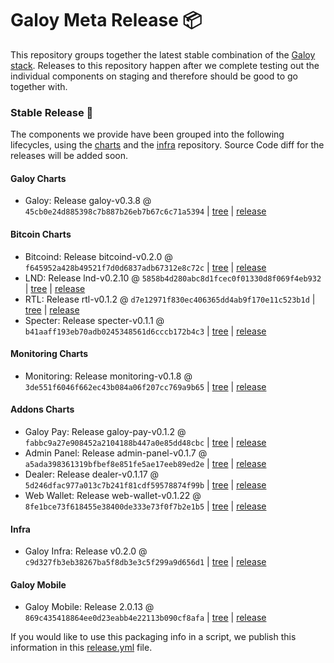 # Galoy Meta Release 📦

This repository groups together the latest stable combination of the [Galoy stack](https://github.com/GaloyMoney/awesome-galoy#tech-components). 
Releases to this repository happen after we complete testing out the individual components on staging and therefore should be good to go together with.

### Stable Release 🎉

The components we provide have been grouped into the following lifecycles, using the [charts](https://github.com/GaloyMoney/charts) and the [infra](https://github.com/GaloyMoney/galoy-infra) repository. 
Source Code diff for the releases will be added soon.

#### Galoy Charts
- Galoy: Release galoy-v0.3.8 @ `45cb0e24d885398c7b887b26eb7b67c6c71a5394` | [tree](https://github.com/GaloyMoney/charts/tree/45cb0e24d885398c7b887b26eb7b67c6c71a5394/charts/galoy) | [release](https://github.com/GaloyMoney/charts/releases/tag/galoy-v0.3.8)

#### Bitcoin Charts
- Bitcoind: Release bitcoind-v0.2.0 @ `f645952a428b49521f7d0d6837adb67312e8c72c` | [tree](https://github.com/GaloyMoney/charts/tree/f645952a428b49521f7d0d6837adb67312e8c72c/charts/bitcoind) | [release](https://github.com/GaloyMoney/charts/releases/tag/bitcoind-v0.2.0)
- LND: Release lnd-v0.2.10 @ `5858b4d280abc8d1fcec0f01330d8f069f4eb932` | [tree](https://github.com/GaloyMoney/charts/tree/5858b4d280abc8d1fcec0f01330d8f069f4eb932/charts/lnd) | [release](https://github.com/GaloyMoney/charts/releases/tag/lnd-v0.2.10)
- RTL: Release rtl-v0.1.2 @ `d7e12971f830ec406365dd4ab9f170e11c523b1d` | [tree](https://github.com/GaloyMoney/charts/tree/d7e12971f830ec406365dd4ab9f170e11c523b1d/charts/rtl) | [release](https://github.com/GaloyMoney/charts/releases/tag/rtl-v0.1.2)
- Specter: Release specter-v0.1.1 @ `b41aaff193eb70adb0245348561d6cccb172b4c3` | [tree](https://github.com/GaloyMoney/charts/tree/b41aaff193eb70adb0245348561d6cccb172b4c3/charts/specter) | [release](https://github.com/GaloyMoney/charts/releases/tag/specter-v0.1.1)

#### Monitoring Charts
- Monitoring: Release monitoring-v0.1.8 @ `3de551f6046f662ec43b084a06f207cc769a9b65` | [tree](https://github.com/GaloyMoney/charts/tree/3de551f6046f662ec43b084a06f207cc769a9b65/charts/monitoring) | [release](https://github.com/GaloyMoney/charts/releases/tag/monitoring-v0.1.8)

#### Addons Charts
- Galoy Pay: Release galoy-pay-v0.1.2 @ `fabbc9a27e908452a2104188b447a0e85dd48cbc` | [tree](https://github.com/GaloyMoney/charts/tree/fabbc9a27e908452a2104188b447a0e85dd48cbc/charts/galoy-pay) | [release](https://github.com/GaloyMoney/charts/releases/tag/galoy-pay-v0.1.2)
- Admin Panel: Release admin-panel-v0.1.7 @ `a5ada398361319bfbef8e851fe5ae17eeb89ed2e` | [tree](https://github.com/GaloyMoney/charts/tree/a5ada398361319bfbef8e851fe5ae17eeb89ed2e/charts/admin-panel) | [release](https://github.com/GaloyMoney/charts/releases/tag/admin-panel-v0.1.7)
- Dealer: Release dealer-v0.1.17 @ `5d246dfac977a013c7b241f81cdf59578874f99b` | [tree](https://github.com/GaloyMoney/charts/tree/5d246dfac977a013c7b241f81cdf59578874f99b/charts/dealer) | [release](https://github.com/GaloyMoney/charts/releases/tag/dealer-v0.1.17)
- Web Wallet: Release web-wallet-v0.1.22 @ `8fe1bce73f618455e38400de333e73f0f7b2e1b5` | [tree](https://github.com/GaloyMoney/charts/tree/8fe1bce73f618455e38400de333e73f0f7b2e1b5/charts/web_wallet) | [release](https://github.com/GaloyMoney/charts/releases/tag/web-wallet-v0.1.22)

#### Infra

- Galoy Infra: Release v0.2.0 @ `c9d327fb3eb38267ba5f8db3e3c5f299a9d656d1` | [tree](https://github.com/GaloyMoney/galoy-infra/tree/c9d327fb3eb38267ba5f8db3e3c5f299a9d656d1) | [release](https://github.com/GaloyMoney/galoy-infra/releases/tag/v0.2.0)

#### Galoy Mobile

- Galoy Mobile: Release 2.0.13 @ `869c435418864ee0d23eabb4e22113b090cf8afa` | [tree](https://github.com/GaloyMoney/galoy-mobile/tree/869c435418864ee0d23eabb4e22113b090cf8afa) | [release](https://github.com/GaloyMoney/galoy-mobile/releases/tag/2.0.13)

If you would like to use this packaging info in a script, we publish this information in this [release.yml](./release.yml) file.
